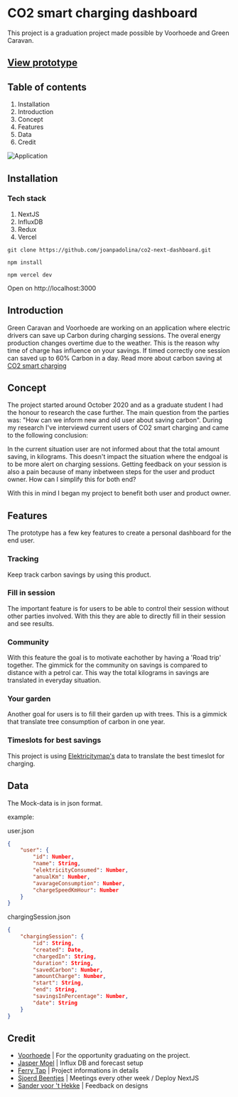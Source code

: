 # CO2 smart charging dashboard

This project is a graduation project made possible by Voorhoede and Green Caravan.

## [View prototype](https://smart-charging.vercel.app/)

## Table of contents

1. Installation
1. Introduction
1. Concept
1. Features
1. Data
1. Credit

![Application](https://user-images.githubusercontent.com/34737850/120447329-cc92ad80-c38a-11eb-8e09-906a1f4b3c7b.png)

## Installation

### Tech stack

1. NextJS
1. InfluxDB
1. Redux
1. Vercel

```
git clone https://github.com/joanpadolina/co2-next-dashboard.git
```

```
npm install
```

```
npm vercel dev
```

Open on http://localhost:3000


## Introduction

Green Caravan and Voorhoede are working on an application where electric drivers can save up Carbon during charging sessions. The overal energy production changes overtime due to the weather. This is the reason why time of charge has influence on your savings. If timed correctly one session can saved up to 60% Carbon in a day. Read more about carbon saving at [CO2 smart charging](https://www.co2smartcharging.com/)

## Concept

The project started around October 2020 and as a graduate student I had the honour to research the case further. The main question from the parties was: "How can we inform new and old user about saving carbon". During my research I've interviewd current users of CO2 smart charging and came to the following conclusion:

In the current situation user are not informed about that the total amount saving, in kilograms. This doesn't impact the situation where the endgoal is to be more alert on charging sessions. Getting feedback on your session is also a pain because of many inbetween steps for the user and product owner. How can I simplify this for both end?

With this in mind I began my project to benefit both user and product owner.

## Features

The prototype has a few key features to create a personal dashboard for the end user.

### Tracking

Keep track carbon savings by using this product.

### Fill in session

The important feature is for users to be able to control their session without other parties involved. With this they are able to directly fill in their session and see results.

### Community

With this feature the goal is to motivate eachother by having a 'Road trip' together. The gimmick for the community on savings is compared to distance with a petrol car. This way the total kilograms in savings are translated in everyday situation.

### Your garden

Another goal for users is to fill their garden up with trees. This is a gimmick that translate tree consumption of carbon in one year.

### Timeslots for best savings

This project is using [Elektricitymap's](https://www.electricitymap.org/) data to translate the best timeslot for charging.

## Data

The Mock-data is in json format.

example:

user.json

```json
{
    "user": {
        "id": Number,
        "name": String,
        "elektricityConsumed": Number,
        "anualKm": Number,
        "avarageConsumption": Number,
        "chargeSpeedKmHour": Number
    }
}
```

chargingSession.json

```json
{
    "chargingSession": {
        "id": String,
        "created": Date,
        "chargedIn": String,
        "duration": String,
        "savedCarbon": Number,
        "amountCharge": Number,
        "start": String,
        "end": String,
        "savingsInPercentage": Number,
        "date": String
    }
}
```

## Credit

- [Voorhoede](https://www.voorhoede.nl/nl/) | For the opportunity graduating on the project.
- [Jasper Moel](https://github.com/jbmoelker) | Influx DB and forecast setup
- [Ferry Tap](https://nl.linkedin.com/in/drtap) | Project informations in details
- [Sjoerd Beentjes](https://github.com/sjoerdbeentjes) | Meetings every other week / Deploy NextJS
- [Sander voor 't Hekke](https://nl.linkedin.com/in/voorthekke) | Feedback on designs
